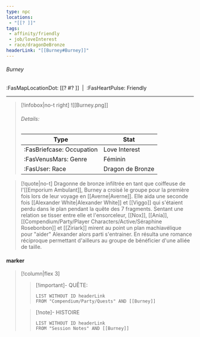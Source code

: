 ```yaml
---
type: npc
locations:
 - "[[? ]]"
tags:
 - affinity/friendly
 - job/loveInterest
 - race/dragonDeBronze
headerLink: "[[Burney#Burney]]"
---
```

###### Burney
<span class="sub2">:FasMapLocationDot: [[? #? ]]&nbsp;&nbsp;|&nbsp;&nbsp;:FasHeartPulse: Friendly </span>
___

> [!infobox|no-t right]
> ![[Burney.png]]
> ###### Details:
> | Type | Stat |
> | ---- | ---- |
> | :FasBriefcase: Occupation |  Love Interest |
> | :FasVenusMars: Genre | Féminin |
> | :FasUser: Race | Dragon de Bronze |
<span class="clearfix"></span>

> [!quote|no-t]
>Dragonne de bronze infiltrée en tant que coiffeuse de l'[[Emporium Ambulant]], Burney a croisé le groupe pour la première fois lors de leur voyage en [[Averne|Averne]]. Elle aida une seconde fois [[Alexander White|Alexander White]] et [[Viggo]] qui s'étaient perdu dans le plan pendant la quête des 7 fragments. Sentant une relation se tisser entre elle et l'ensorceleur, [[Nox]], [[Ania]], [[Compendium/Party/Player Characters/Active/Séraphine Rosebonbon]] et [[Ziriark]] mirent au point un plan machiavélique pour "aider" Alexander alors parti s'entrainer. En résulta une romance réciproque permettant d'ailleurs au groupe de bénéficier d'une alliée de taille.
#### marker
> [!column|flex 3]
>> [!important]- QUÊTE:
>>```dataview
>>LIST WITHOUT ID headerLink
>>FROM "Compendium/Party/Quests" AND [[Burney]]
>
>>[!note]- HISTOIRE
>>```dataview
>>LIST WITHOUT ID headerLink
>>FROM "Session Notes" AND [[Burney]]
